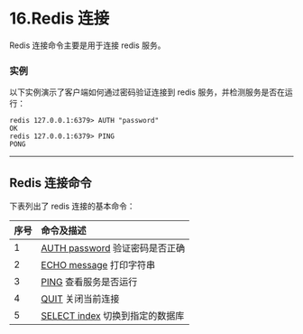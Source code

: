 # 16.Redis 连接

Redis 连接命令主要是用于连接 redis 服务。

### 实例

以下实例演示了客户端如何通过密码验证连接到 redis 服务，并检测服务是否在运行：

```
redis 127.0.0.1:6379> AUTH "password"
OK
redis 127.0.0.1:6379> PING
PONG
```

------

## Redis 连接命令

下表列出了 redis 连接的基本命令：

| 序号 | 命令及描述                                                   |
| :--- | :----------------------------------------------------------- |
| 1    | [AUTH password](https://www.runoob.com/redis/connection-auth.html) 验证密码是否正确 |
| 2    | [ECHO message](https://www.runoob.com/redis/connection-echo.html) 打印字符串 |
| 3    | [PING](https://www.runoob.com/redis/connection-ping.html) 查看服务是否运行 |
| 4    | [QUIT](https://www.runoob.com/redis/connection-quit.html) 关闭当前连接 |
| 5    | [SELECT index](https://www.runoob.com/redis/connection-select.html) 切换到指定的数据库 |